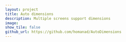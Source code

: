 ```yaml
---
layout: project
title: Auto dimensions
description: Multiple screens support dimensions
image:
show_tile: false
github_url: https://github.com/homanad/AutoDimensions
---
```

